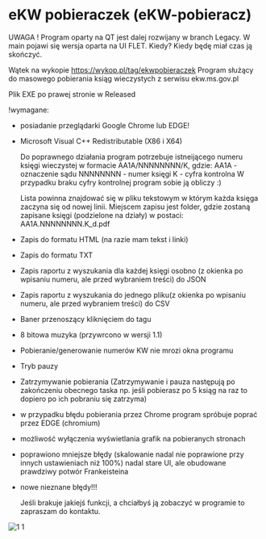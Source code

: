 # eKW pobieraczek (eKW-pobieracz)

UWAGA !
Program oparty na QT jest dalej rozwijany w branch Legacy.
W main pojawi się wersja oparta na UI FLET. Kiedy? Kiedy będę miał czas ją skończyć.

Wątek na wykopie https://wykop.pl/tag/ekwpobieraczek
Program służący do masowego pobierania ksiąg wieczystych z serwisu ekw.ms.gov.pl

Plik EXE po prawej stronie w Released

!wymagane:
- posiadanie przeglądarki Google Chrome lub EDGE!
-  Microsoft Visual C++ Redistributable (X86 i X64)

	Do poprawnego działania program potrzebuje istneijącego numeru księgi wieczystej w formacie 
 	AA1A/NNNNNNNN/K, 
	gdzie:
		AA1A - oznaczenie sądu
		NNNNNNNN - numer księgi
		K - cyfra kontrolna
	W przypadku braku cyfry kontrolnej program sobie ją obliczy :)
 
	Lista powinna znajdować się w pliku tekstowym w którym każda księga zaczyna się od nowej linii.
	Miejscem zapisu jest folder, gdzie zostaną zapisane księgi (podzielone na działy) w postaci: 
 	AA1A.NNNNNNNN.K_d.pdf

* Zapis do formatu HTML (na razie mam tekst i linki)
* Zapis do formatu TXT
* Zapis raportu z wyszukania dla każdej księgi osobno (z okienka po wpisaniu numeru, ale przed wybraniem treści)  do JSON
* Zapis raportu z wyszukania do jednego pliku(z okienka po wpisaniu numeru, ale przed wybraniem treści)  do CSV
* Baner przenoszący kliknięciem do tagu
* 8 bitowa muzyka (przywrcono w wersji 1.1)
* Pobieranie/generowanie numerów KW nie mrozi okna programu
* Tryb pauzy
* Zatrzymywanie pobierania
(Zatrzymywanie i pauza następują po zakończeniu obecnego taska np. jeśli pobierasz po 5 ksiąg na raz to dopiero po ich pobraniu się zatrzyma)
* w przypadku błędu pobierania przez Chrome program spróbuje poprać przez EDGE (chromium)
* możliwość wyłączenia wyświetlania grafik na pobieranych stronach
* poprawiono mniejsze błędy (skalowanie nadal nie poprawione przy innych ustawieniach niż 100%)
nadal stare UI, ale obudowane prawdziwy potwór Frankeisteina
* nowe nieznane błędy!!!
		
	Jeśli brakuje jakiejś funkcji, a chciałbyś ją zobaczyć w programie to zapraszam do kontaktu.


![1 1](https://github.com/user-attachments/assets/f82ceb67-87bb-47cd-917e-989d7ddaa6e9)




